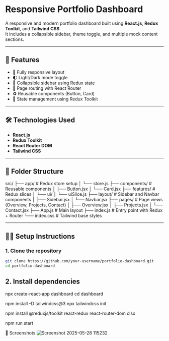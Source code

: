 # Responsive Portfolio Dashboard

A responsive and modern portfolio dashboard built using **React.js**, **Redux Toolkit**, and **Tailwind CSS**.  
It includes a collapsible sidebar, theme toggle, and multiple mock content sections.

---

## 🚀 Features

- 📱 Fully responsive layout
- 🌓 Light/Dark mode toggle
- 📂 Collapsible sidebar using Redux state
- 🔄 Page routing with React Router
- ♻️ Reusable components (Button, Card)
- 🧠 State management using Redux Toolkit

---

## 🛠️ Technologies Used

- **React.js**
- **Redux Toolkit**
- **React Router DOM**
- **Tailwind CSS**

---

## 📁 Folder Structure

src/
├── app/ # Redux store setup
│ └── store.js
├── components/ # Reusable components
│ ├── Button.jsx
│ └── Card.jsx
├── features/ # Redux slices
│ └── ui/
│ └── uiSlice.js
├── layout/ # Sidebar and Navbar components
│ ├── Sidebar.jsx
│ └── Navbar.jsx
├── pages/ # Page views (Overview, Projects, Contact)
│ ├── Overview.jsx
│ ├── Projects.jsx
│ └── Contact.jsx
├── App.js # Main layout
├── index.js # Entry point with Redux + Router
└── index.css # Tailwind base styles


---

## 🧑‍💻 Setup Instructions

### 1. Clone the repository

```bash
git clone https://github.com/your-username/portfolio-dashboard.git
cd portfolio-dashboard
```

## 2. Install dependencies

npx create-react-app dashboard
cd dashboard

npm install -D tailwindcss@3
npx tailwindcss init

npm install @reduxjs/toolkit react-redux react-router-dom clsx

npm run start

📸 Screenshots
![Screenshot 2025-05-28 115232](https://github.com/user-attachments/assets/67378441-8cf1-422e-97a5-45d5a77642b7)


